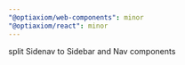 ```yaml
---
"@optiaxiom/web-components": minor
"@optiaxiom/react": minor
---
```


split Sidenav to Sidebar and Nav components
